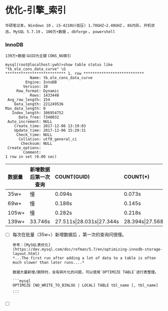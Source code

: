 # 优化-引擎_索引

`华硕笔记本`、`Windows 10` 、`i5-4210U(低压) 1.70GHZ~2.40GHZ` 、`8G内存`、`开机状态`、`MySQL 5.7.19` 、`100万+数据` 、`dbforge` 、`powershell`

### InnoDB

`139万+数据` `GUID为主键` `CONS_NO索引` 

```mysql
mysql(root@localhost:ywh)>show table status like "tb_ele_cons_data_curve" \G
*************************** 1. row ***************************
           Name: tb_ele_cons_data_curve
         Engine: InnoDB
        Version: 10
     Row_format: Dynamic
           Rows: 1433448
 Avg_row_length: 154
    Data_length: 221249536
Max_data_length: 0
   Index_length: 106954752
      Data_free: 7340032
 Auto_increment: NULL
    Create_time: 2017-12-06 13:19:03
    Update_time: 2017-12-06 15:29:31
     Check_time: NULL
      Collation: utf8_general_ci
       Checksum: NULL
 Create_options:
        Comment: 
1 row in set (0.00 sec)
```

| 数据量   | 新增数据后第一次查询 | COUNT(GUID)               | COUNT(*)                  | COUNT(1)                  |
| :---- | ---------- | :------------------------ | :------------------------ | ------------------------- |
| 35w+  | 慢          | 0.094s                    | 0.073s                    | 0.074s                    |
| 69w+  | 慢          | 0.186s                    | 0.145s                    | 0.144s                    |
| 105w+ | 慢          | 0.282s                    | 0.218s                    | 0.215s                    |
| 139w+ | 33.746s    | 27.511s\|28.031s\|27.344s | 28.394s\|27.568s\|27.117s | 27.302s\|27.499s\|27.310s |

- [ ] 每次在批量（35w+）新增数据后 ，第一次的查询问很慢。

      参考：[MySQL表优化](https://dev.mysql.com/doc/refman/5.7/en/optimizing-innodb-storage-layout.html) 
      *...The first run after adding a lot of data to a table is often much slower than later runs....*

      数据大量新增/删除时，会有碎片化的问题，可以使用`OPTIMIZE TABLE`进行表整理。

      ```mysql
      OPTIMIZE [NO_WRITE_TO_BINLOG | LOCAL] TABLE tbl_name [, tbl_name] ...
      ```

- [ ] ​